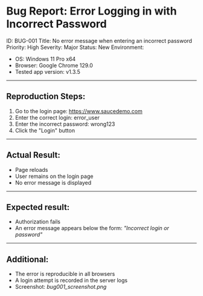 # Bug Report: Error Logging in with Incorrect Password

ID: BUG-001
Title: No error message when entering an incorrect password
Priority: High
Severity: Major
Status: New
Environment:
- OS: Windows 11 Pro x64
- Browser: Google Chrome 129.0
- Tested app version: v1.3.5

---

## Reproduction Steps:
1. Go to the login page: https://www.saucedemo.com
2. Enter the correct login: error_user
3. Enter the incorrect password: wrong123
4. Click the "Login" button

---

## Actual Result:
- Page reloads
- User remains on the login page
- No error message is displayed

---

## Expected result:
- Authorization fails
- An error message appears below the form: *"Incorrect login or password"*

---

## Additional:
- The error is reproducible in all browsers
- A login attempt is recorded in the server logs
- Screenshot: *bug001_screenshot.png*
